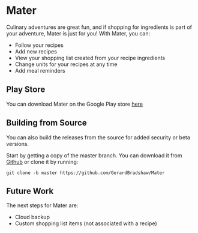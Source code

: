 # Mater
Culinary adventures are great fun, and if shopping for ingredients is part of your adventure, Mater is just for you! With Mater, you can:
- Follow your recipes
- Add new recipes
- View your shopping list created from your recipe ingredients
- Change units for your recipes at any time
- Add meal reminders

## Play Store
You can download Mater on the Google Play store [here](https://play.google.com/store/apps/details?id=com.gerardbradshaw.mater)

## Building from Source
You can also build the releases from the source for added security or beta versions.

Start by getting a copy of the master branch. You can download it from [Github](https://github.com/GerardBradshaw/Mater/tree/master) or clone it by running:
```shell
git clone -b master https://github.com/GerardBradshaw/Mater
```

## Future Work
The next steps for Mater are:
- Cloud backup
- Custom shopping list items (not associated with a recipe)